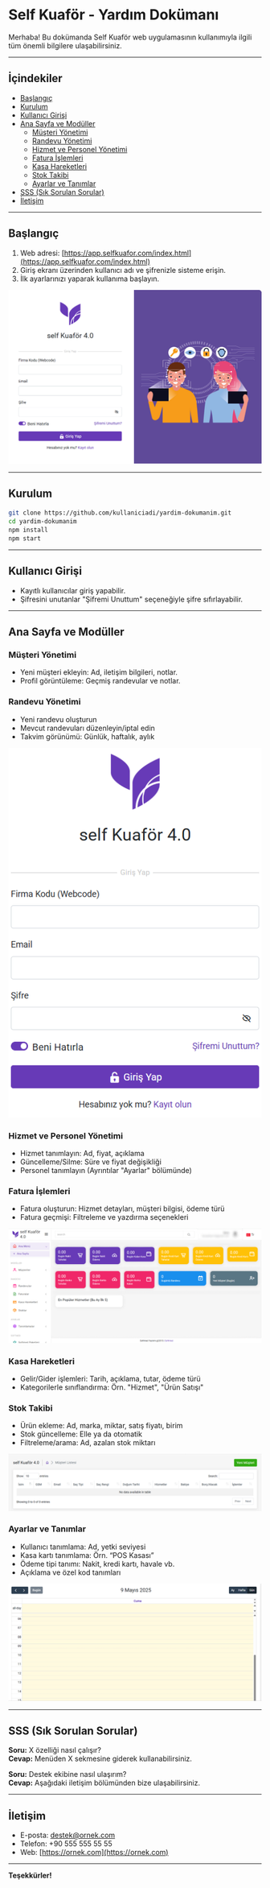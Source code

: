 # Self Kuaför - Yardım Dokümanı

Merhaba! Bu dokümanda Self Kuaför web uygulamasının kullanımıyla ilgili tüm önemli bilgilere ulaşabilirsiniz.

---

## İçindekiler

- [Başlangıç](#başlangıç)
- [Kurulum](#kurulum)
- [Kullanıcı Girişi](#kullanıcı-girişi)
- [Ana Sayfa ve Modüller](#ana-sayfa-ve-modüller)
  - [Müşteri Yönetimi](#müşteri-yönetimi)
  - [Randevu Yönetimi](#randevu-yönetimi)
  - [Hizmet ve Personel Yönetimi](#hizmet-ve-personel-yönetimi)
  - [Fatura İşlemleri](#fatura-işlemleri)
  - [Kasa Hareketleri](#kasa-hareketleri)
  - [Stok Takibi](#stok-takibi)
  - [Ayarlar ve Tanımlar](#ayarlar-ve-tanımlar)
- [SSS (Sık Sorulan Sorular)](#sss-sık-sorulan-sorular)
- [İletişim](#iletişim)

---

## Başlangıç

1. Web adresi: [https://app.selfkuafor.com/index.html](https://app.selfkuafor.com/index.html)
2. Giriş ekranı üzerinden kullanıcı adı ve şifrenizle sisteme erişin.
3. İlk ayarlarınızı yaparak kullanıma başlayın.

![Giriş Ekranı](selfkuafor_readme_assets/image_1.png)

---

## Kurulum

```bash
git clone https://github.com/kullaniciadi/yardim-dokumanim.git
cd yardim-dokumanim
npm install
npm start
```

---

## Kullanıcı Girişi

- Kayıtlı kullanıcılar giriş yapabilir.
- Şifresini unutanlar "Şifremi Unuttum" seçeneğiyle şifre sıfırlayabilir.

---

## Ana Sayfa ve Modüller

### Müşteri Yönetimi

- Yeni müşteri ekleyin: Ad, iletişim bilgileri, notlar.
- Profil görüntüleme: Geçmiş randevular ve notlar.

### Randevu Yönetimi

- Yeni randevu oluşturun
- Mevcut randevuları düzenleyin/iptal edin
- Takvim görünümü: Günlük, haftalık, aylık

![Randevu Takvimi](selfkuafor_readme_assets/image_2.png)

### Hizmet ve Personel Yönetimi

- Hizmet tanımlayın: Ad, fiyat, açıklama
- Güncelleme/Silme: Süre ve fiyat değişikliği
- Personel tanımlayın (Ayrıntılar "Ayarlar" bölümünde)

### Fatura İşlemleri

- Fatura oluşturun: Hizmet detayları, müşteri bilgisi, ödeme türü
- Fatura geçmişi: Filtreleme ve yazdırma seçenekleri

![Fatura](selfkuafor_readme_assets/image_3.png)

### Kasa Hareketleri

- Gelir/Gider işlemleri: Tarih, açıklama, tutar, ödeme türü
- Kategorilerle sınıflandırma: Örn. "Hizmet", "Ürün Satışı"

### Stok Takibi

- Ürün ekleme: Ad, marka, miktar, satış fiyatı, birim
- Stok güncelleme: Elle ya da otomatik
- Filtreleme/arama: Ad, azalan stok miktarı

![Stok Takibi](selfkuafor_readme_assets/image_4.png)

### Ayarlar ve Tanımlar

- Kullanıcı tanımlama: Ad, yetki seviyesi
- Kasa kartı tanımlama: Örn. “POS Kasası”
- Ödeme tipi tanımı: Nakit, kredi kartı, havale vb.
- Açıklama ve özel kod tanımları

![Ayarlar](selfkuafor_readme_assets/image_5.png)

---

## SSS (Sık Sorulan Sorular)

**Soru:** X özelliği nasıl çalışır?  
**Cevap:** Menüden X sekmesine giderek kullanabilirsiniz.

**Soru:** Destek ekibine nasıl ulaşırım?  
**Cevap:** Aşağıdaki iletişim bölümünden bize ulaşabilirsiniz.

---

## İletişim

- E-posta: destek@ornek.com
- Telefon: +90 555 555 55 55
- Web: [https://ornek.com](https://ornek.com)

---

**Teşekkürler!**
